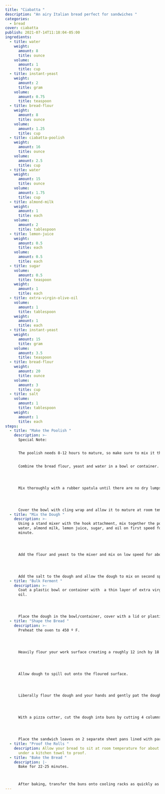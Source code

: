 ```yaml
---
title: "Ciabatta "
description: "An airy Italian bread perfect for sandwiches "
categories:
  - bread
cover: ciabatta
publish: 2021-07-14T11:18:04-05:00
ingredients:
  - title: water
    weight:
      amount: 8
      title: ounce
    volume:
      amount: 1
      title: cup
  - title: instant-yeast
    weight:
      amount: 2
      title: gram
    volume:
      amount: 0.75
      title: teaspoon
  - title: bread-flour
    weight:
      amount: 8
      title: ounce
    volume:
      amount: 1.25
      title: cup
  - title: ciabatta-poolish
    weight:
      amount: 16
      title: ounce
    volume:
      amount: 2.5
      title: cup
  - title: water
    weight:
      amount: 15
      title: ounce
    volume:
      amount: 1.75
      title: cup
  - title: almond-milk
    weight:
      amount: 1
      title: each
    volume:
      amount: 2
      title: tablespoon
  - title: lemon-juice
    weight:
      amount: 0.5
      title: each
    volume:
      amount: 0.5
      title: each
  - title: sugar
    volume:
      amount: 0.5
      title: teaspoon
    weight:
      amount: 1
      title: each
  - title: extra-virgin-olive-oil
    volume:
      amount: 1
      title: tablespoon
    weight:
      amount: 1
      title: each
  - title: instant-yeast
    weight:
      amount: 15
      title: gram
    volume:
      amount: 3.5
      title: teaspoon
  - title: bread-flour
    weight:
      amount: 20
      title: ounce
    volume:
      amount: 3
      title: cup
  - title: salt
    volume:
      amount: 1
      title: tablespoon
    weight:
      amount: 1
      title: each
steps:
  - title: "Make the Poolish "
    description: >-
      Special Note:


      The poolish needs 8-12 hours to mature, so make sure to mix it the night before you want to make ciabatta.


      Combine the bread flour, yeast and water in a bowl or container.




      Mix thoroughly with a rubber spatula until there are no dry lumps of flour.




      Cover the bowl with cling wrap and allow it to mature at room temperature overnight (between 8 - 12 hours).
  - title: "Mix the Dough "
    description: >-
      Using a stand mixer with the hook attachment, mix together the poolish,
      water, almond milk, lemon juice, sugar, and oil on first speed for about 1
      minute.




      Add the flour and yeast to the mixer and mix on low speed for about 2 minutes; stopping the mixer after 1 minute to scrape the bowl and make sure all the dry ingredients are hydrated and incorporated into the dough.




      Add the salt to the dough and allow the dough to mix on second speed until a soft, loose, smooth dough forms (about 6-8 minutes).
  - title: "Bulk Ferment "
    description: >-
      Coat a plastic bowl or container with  a thin layer of extra virgin olive
      oil.




      Place the dough in the bowl/container, cover with a lid or plastic wrap and allow the dough to ferment at room temperature for 90 minutes, folding the dough over gently after the first 45 minutes. To turn the dough halfway through fermentation, wet your hand with room temperature water and fold the dough into thirds like you would fold a letter in on itself.
  - title: "Shape the Bread "
    description: >-
      Preheat the oven to 450 º F.




      Heavily flour your work surface creating a roughly 12 inch by 18 inch rectangle of flour.




      Allow dough to spill out onto the floured surface.




      Liberally flour the dough and your hands and gently pat the dough into a large rectangular shape. 




      With a pizza cutter, cut the dough into buns by cutting 4 columns and 3 rows.




      Place the sandwich loaves on 2 separate sheet pans lined with parchment and dusted with cornmeal.
  - title: "Proof the Rolls "
    description: Allow your bread to sit at room temperature for about 20 minutes,
      under a kitchen towel to proof.
  - title: "Bake the Bread "
    description: |-
      Bake for 22-25 minutes.



      After baking, transfer the buns onto cooling racks as quickly as possible.
---
```

